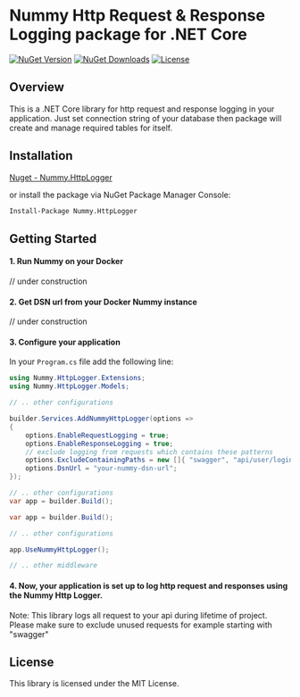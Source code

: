 # Nummy Http Request & Response Logging package for .NET Core

[![NuGet Version](https://img.shields.io/nuget/v/Nummy.HttpLogger.svg)](https://www.nuget.org/packages/Nummy.HttpLogger/)
[![NuGet Downloads](https://img.shields.io/nuget/dt/Nummy.HttpLogger.svg)](https://www.nuget.org/packages/Nummy.HttpLogger/)
[![License](https://img.shields.io/badge/license-MIT-blue.svg)](LICENSE)

## Overview

This is a .NET Core library for http request and response logging in your application.
Just set connection string of your database then package will create and manage required tables for itself.

## Installation

[Nuget - Nummy.HttpLogger](https://www.nuget.org/packages/Nummy.HttpLogger)

or install the package via NuGet Package Manager Console:

```bash
Install-Package Nummy.HttpLogger
```

## Getting Started

#### 1. Run Nummy on your Docker

// under construction

#### 2. Get DSN url from your Docker Nummy instance

// under construction

#### 3. Configure your application

In your `Program.cs` file add the following line:

```csharp
using Nummy.HttpLogger.Extensions;
using Nummy.HttpLogger.Models;
```

```csharp
// .. other configurations

builder.Services.AddNummyHttpLogger(options =>
{
    options.EnableRequestLogging = true;
    options.EnableResponseLogging = true;
    // exclude logging from requests which contains these patterns
    options.ExcludeContainingPaths = new []{ "swagger", "api/user/login", "user/create" };
    options.DsnUrl = "your-nummy-dsn-url";
});

// .. other configurations
var app = builder.Build();
```

```csharp
var app = builder.Build();

// .. other configurations

app.UseNummyHttpLogger();

// .. other middleware
```

#### 4. Now, your application is set up to log http request and responses using the Nummy Http Logger.

Note: This library logs all request to your api during lifetime of project.
Please make sure to exclude unused requests for example starting with "swagger"

## License

This library is licensed under the MIT License.